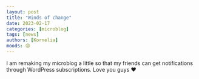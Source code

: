```yaml
---
layout: post
title: "Winds of change" 
date: 2023-02-17
categories: [microblog]
tags: [news] 
authors: [Kornelia]
moods: 😍
---
```

I am remaking my microblog a little so that my friends can get notifications through WordPress subscriptions. Love you guys ♥
